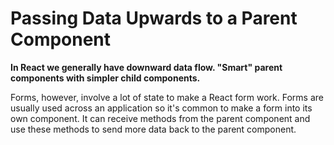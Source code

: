 
# Passing Data Upwards to a Parent Component
**In React we generally have downward data flow. "Smart" parent components with simpler child components.**

Forms, however, involve a lot of state to make a React form work. Forms are usually used across an application so it's common to make a form into its own component. It can receive methods from the parent component and use these methods to send more data back to the parent component.
